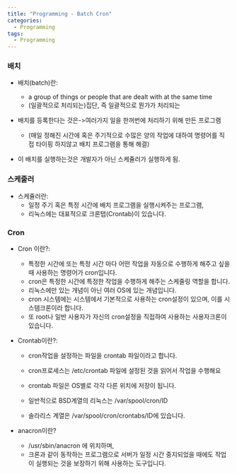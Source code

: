 ```yaml
---
title: "Programming - Batch Cron"
categories:
  - Programming
tags:
  - Programming
---
```


### 배치
- 배치(batch)란:
    - a group of things or people that are dealt with at the same time
    - (일괄적으로 처리되는)집단, 즉 일괄적으로 뭔가가 처리되는

- 배치를 등록한다는 것은->여러가지 일을 한꺼번에 처리하기 위해 만든 프로그램
    - (매일 정해진 시간에 혹은 주기적으로 수많은 양의 작업에 대하여 명령어를 직접 타이핑 하지않고 배치 프로그램을 통해  해결)

- 이 배치를 실행하는것은 개발자가 아닌 스케쥴러가 실행하게 됨.

### 스케줄러
- 스케쥴러란:
    - 일정 주기 혹은 특정 시간에 배치 프로그램을 실행시켜주는 프로그램,
    - 리눅스에는 대표적으로 크론탭(Crontab)이 있습니다.

 
### Cron
- Cron 이란?:
    - 특정한 시간에 또는 특정 시간 마다 어떤 작업을 자동으로 수행하게 해주고 싶을 때 사용하는 명령어가 cron입니다.
    - cron은 특정한 시간에 특정한 작업을 수행하게 해주는 스케줄링 역할을 합니다.
    - 리눅스에만 있는 개념이 아닌 여러 OS에 있는 개념입니다.
    - cron 시스템에는 시스템에서 기본적으로 사용하는 cron설정이 있으며, 이를 시스템크론이라 합니다.
    - 또 root나 일반 사용자가 자신의 cron설정을 직접하여 사용하는 사용자크론이 있습니다.

- Crontab이란?:
    - cron작업을 설정하는 파일을 crontab 파일이라고 합니다.
    - cron프로세스는 /etc/crontab 파일에 설정된 것을 읽어서 작업을 수행해요
    - crontab 파일은 OS별로 각각 다른 위치에 저장이 됩니다.
    - 일반적으로 BSD계열의 리눅스는 /var/spool/cron/ID

    - 솔라리스 계열은 /var/spool/cron/crontabs/ID에 있습니다.

- anacron이란?
    - /usr/sbin/anacron 에 위치하며,
    - 크론과 같이 동작하는 프로그램으로 서버가 일정 시간 중지되었을 때에도 작업이 실행되는 것을 보장하기 위해 사용하는 도구입니다.


<!--

### batch
- Batch means:
    - a group of things or people that are dealt with at the same time
    - A group (processed in batches), that is, a group in which something is processed

- Registering a batch is a program created to process various tasks at once.
    - (Resolved through a batch program rather than directly typing commands for a large number of tasks at a fixed time every day or periodically)

- Executing this batch is done by the scheduler, not the developer.

### Scheduler
- What is Scheduler:
    - A program that executes a batch program at a certain period or at a specific time;
    - Linux has Crontab as a representative.

 
### Cron
- What is Cron?:
    - The cron command is used when you want to automatically perform a task at a specific time or at a specific time.
    - cron is a scheduling function that allows you to perform a specific task at a specific time.
    - It is not a concept unique to Linux, but a concept in many OSs.
    - The cron system has cron settings that are used by default in the system, and this is called system cron.
    - In addition, there is a user cron that root or general users use by directly setting their cron settings.

- What is crontab:
    - The file that configures cron jobs is called crontab file.
    - The cron process reads the settings in the /etc/crontab file and performs tasks.
    - The crontab file is saved in a different location for each OS.
    - In general, BSD-based Linux is /var/spool/cron/ID

    - On Solaris, it is located in /var/spool/cron/crontabs/ID.

- What is anacron?
    - It is located in /usr/sbin/anacron,
    - A program that works like a cron, and is a tool used to ensure that tasks are executed even when the server is stopped for a certain period of time.

-->